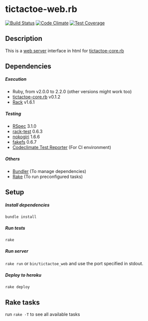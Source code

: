 # tictactoe-web.rb
[![Build Status](https://travis-ci.org/mateuadsuara/tictactoe-web.rb.svg?branch=refactorings)](https://travis-ci.org/mateuadsuara/tictactoe-web.rb)
[![Code Climate](https://codeclimate.com/github/demonh3x/tictactoe-web.rb/badges/gpa.svg)](https://codeclimate.com/github/demonh3x/tictactoe-web.rb)
[![Test Coverage](https://codeclimate.com/github/demonh3x/tictactoe-web.rb/badges/coverage.svg)](https://codeclimate.com/github/demonh3x/tictactoe-web.rb/coverage)

## Description

This is a [web server][web] interface in html for [tictactoe-core.rb][core]

[web]: http://en.wikipedia.org/wiki/Web_server
[core]: https://github.com/demonh3x/tictactoe-core.rb

## Dependencies

##### Execution
* Ruby, from v2.0.0 to 2.2.0 (other versions might work too)
* [tictactoe-core.rb][core] v0.1.2
* [Rack][rack] v1.6.1

[rack]: http://rack.github.io/

##### Testing
* [RSpec][rspec] 3.1.0
* [rack-test][racktest] 0.6.3
* [nokogiri][nokogiri] 1.6.6
* [fakefs][fakefs] 0.6.7
* [Codeclimate Test Reporter][climate] (For CI environment)

[rspec]: http://rspec.info/
[racktest]: https://github.com/brynary/rack-test
[nokogiri]: http://www.nokogiri.org/
[fakefs]: https://github.com/defunkt/fakefs
[climate]: https://github.com/codeclimate/ruby-test-reporter

##### Others
* [Bundler][bundler] (To manage dependencies)
* [Rake][rake] (To run preconfigured tasks)

[bundler]: http://bundler.io/
[rake]: https://github.com/ruby/rake

## Setup

##### Install dependencies
`bundle install`

##### Run tests
`rake`

##### Run server
`rake run` or `bin/tictactoe_web` and use the port specified in stdout.

##### Deploy to heroku
`rake deploy`

## Rake tasks
run `rake -T` to see all available tasks
